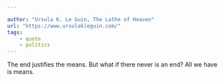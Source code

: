 ```yaml
---

author: "Ursula K. Le Guin, The Lathe of Heaven"
url: "https://www.ursulakleguin.com/"
tags: 
    - quote
    - politics
---
```

The end justifies the means. But what if there never is an end? All we have is means.